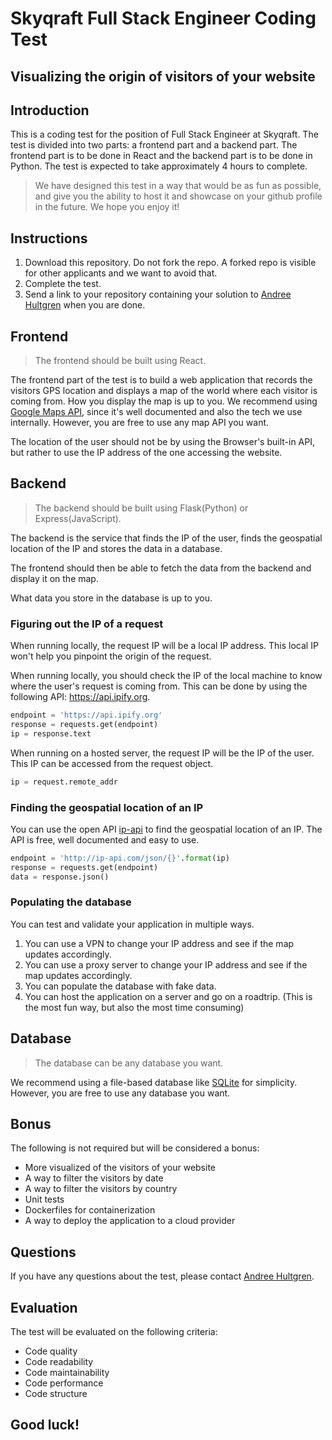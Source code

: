 # Skyqraft Full Stack Engineer Coding Test

## Visualizing the origin of visitors of your website

## Introduction

This is a coding test for the position of Full Stack Engineer at Skyqraft. The test is divided into two parts: a frontend part and a backend part. The frontend part is to be done in React and the backend part is to be done in Python. The test is expected to take approximately 4 hours to complete.

> We have designed this test in a way that would be as fun as possible, and give you the ability to host it and showcase on your github profile in the future. We hope you enjoy it!

## Instructions

1. Download this repository. Do not fork the repo. A forked repo is visible for other applicants and we want to avoid that.
2. Complete the test.
3. Send a link to your repository containing your solution to [Andree Hultgren](mailto:andree.hultgren@skyqraft.com) when you are done.

## Frontend

> The frontend should be built using React.

The frontend part of the test is to build a web application that records the visitors GPS location and displays a map of the world where each visitor is coming from. How you display the map is up to you. We recommend using [Google Maps API](https://developers.google.com/maps), since it's well documented and also the tech we use internally. However, you are free to use any map API you want.

The location of the user should not be by using the Browser's built-in API, but rather to use the IP address of the one accessing the website.

## Backend

> The backend should be built using Flask(Python) or Express(JavaScript).

The backend is the service that finds the IP of the user, finds the geospatial location of the IP and stores the data in a database.

The frontend should then be able to fetch the data from the backend and display it on the map.

What data you store in the database is up to you.

### Figuring out the IP of a request

When running locally, the request IP will be a local IP address. This local IP won't help you pinpoint the origin of the request.

When running locally, you should check the IP of the local machine to know where the user's request is coming from. This can be done by using the following API: https://api.ipify.org.

```python
endpoint = 'https://api.ipify.org'
response = requests.get(endpoint)
ip = response.text
```

When running on a hosted server, the request IP will be the IP of the user. This IP can be accessed from the request object.

```python
ip = request.remote_addr
```

### Finding the geospatial location of an IP

You can use the open API [ip-api](https://ip-api.com) to find the geospatial location of an IP. The API is free, well documented and easy to use.

```python
endpoint = 'http://ip-api.com/json/{}'.format(ip)
response = requests.get(endpoint)
data = response.json()
```

### Populating the database

You can test and validate your application in multiple ways.

1. You can use a VPN to change your IP address and see if the map updates accordingly.
2. You can use a proxy server to change your IP address and see if the map updates accordingly.
3. You can populate the database with fake data.
4. You can host the application on a server and go on a roadtrip. (This is the most fun way, but also the most time consuming)

## Database

> The database can be any database you want.

We recommend using a file-based database like [SQLite](https://www.sqlite.org/index.html) for simplicity. However, you are free to use any database you want.

## Bonus

The following is not required but will be considered a bonus:

- More visualized of the visitors of your website
- A way to filter the visitors by date
- A way to filter the visitors by country
- Unit tests
- Dockerfiles for containerization
- A way to deploy the application to a cloud provider

## Questions

If you have any questions about the test, please contact [Andree Hultgren](mailto:andree.hultgren@skyqraft.com).

## Evaluation

The test will be evaluated on the following criteria:

- Code quality
- Code readability
- Code maintainability
- Code performance
- Code structure

## Good luck!
